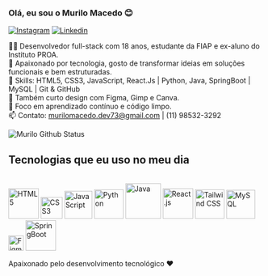 
### Olá, eu sou o Murilo Macedo 😊

[![Instagram]( 	https://img.shields.io/badge/Instagram-E4405F?style=for-the-badge&logo=instagram&logoColor=white)](https://www.instagram.com/_murilodev/)
[![Linkedin]( 	https://img.shields.io/badge/LinkedIn-0077B5?style=for-the-badge&logo=linkedin&logoColor=white)](https://www.linkedin.com/in/murilo-macedo-8b1567316/)

👨‍💻 Desenvolvedor full-stack com 18 anos, estudante da FIAP e ex-aluno do Instituto PROA. <br>
🚀 Apaixonado por tecnologia, gosto de transformar ideias em soluções funcionais e bem estruturadas. <br>
🧠 Skills: HTML5, CSS3, JavaScript, React.Js | Python, Java, SpringBoot | MySQL | Git & GitHub <br>
🎨 Também curto design com Figma, Gimp e Canva. <br>
🎯 Foco em aprendizado contínuo e código limpo. <br>
📫 Contato: murilomacedo.dev73@gmail.com | (11) 98532-3292



![Murilo Github Status](https://github-readme-stats.vercel.app/api?username=MuriloMacedoSilva&show_icons=true&theme=onedark)

## Tecnologias que eu uso no meu dia

<div style="display: inline_block"><br>
  <img aling="center" alt="HTML5" width="60px" src="https://upload.wikimedia.org/wikipedia/commons/thumb/6/61/HTML5_logo_and_wordmark.svg/512px-HTML5_logo_and_wordmark.svg.png">
  <img aling="center" alt="CSS3" width="43px" src="https://upload.wikimedia.org/wikipedia/commons/thumb/d/d5/CSS3_logo_and_wordmark.svg/1200px-CSS3_logo_and_wordmark.svg.png">
  <img aling="center" alt="JavaScript" width="55px" src="https://upload.wikimedia.org/wikipedia/commons/6/6a/JavaScript-logo.png">
  <img aling="center" alt="Python" width="58px" src="https://encrypted-tbn0.gstatic.com/images?q=tbn:ANd9GcRFCHi18uXFtRb1_q7pQIVxYlwqvhVzCzZ4PQ&s">
  <img aling="center" alt="Java" width="70px" src="https://encrypted-tbn0.gstatic.com/images?q=tbn:ANd9GcTKhn1qGg_HjWpcCoDoGnl_TB3hu2Rn6Xms7g&s">
  <img aling="center" alt="React.js" width="60px" src="https://encrypted-tbn0.gstatic.com/images?q=tbn:ANd9GcSlGmKtrnxElpqw3AExKXPWWBulcwjlvDJa1Q&s">
  <img aling="center" alt="Tailwind CSS" width="58px" src="https://encrypted-tbn0.gstatic.com/images?q=tbn:ANd9GcQNhoXisDruJMDAq3Ltd-wuaMW2lGxck9wAKw&s">
  <img aling="center" alt="MySQL" width="57px" src="https://encrypted-tbn0.gstatic.com/images?q=tbn:ANd9GcQftPNDHFfXeUwyTShrZM9tZpgisw1-6pJejg&s">
  <img aling="center" alt="Figma" width="30px" src="https://encrypted-tbn0.gstatic.com/images?q=tbn:ANd9GcRZ-zi1wEQyapw-x_FsssdRr-fnDL8wvivTmQ&s">
  <img aling="center" alt="SpringBoot" width="60px" src="https://encrypted-tbn0.gstatic.com/images?q=tbn:ANd9GcR1RNgloYivDxu-m0uthmQb78H2ULQhv94GZw&s">
</div>

Apaixonado pelo desenvolvimento tecnológico ❤️

